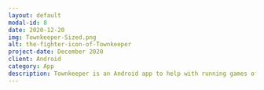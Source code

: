 ```yaml
---
layout: default
modal-id: 8
date: 2020-12-20
img: Townkeeper-Sized.png
alt: the-fighter-icon-of-Townkeeper
project-date: December 2020
client: Android
category: App
description: Townkeeper is an Android app to help with running games of Dungeons and Dragons. Using an extensive random generation system and SQL database storage, Townkeeper can create and store entire towns of NPCs and shops at the push of a button. Any character, business, or town can be edited on the fly, and a detailed description of characters and locations can be at your fingertips in a matter of seconds, complete with mannerism starters and more!
---
```

